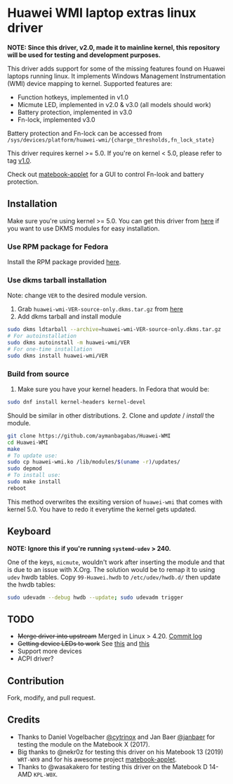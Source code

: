 # Huawei WMI laptop extras linux driver

**NOTE: Since this driver, v2.0, made it to mainline kernel, this repository
will be used for testing and development purposes.**

This driver adds support for some of the missing features found on Huawei
laptops running linux. It implements Windows Management Instrumentation (WMI)
device mapping to kernel. Supported features are:

* Function hotkeys, implemented in v1.0
* Micmute LED, implemented in v2.0 & v3.0 (all models should work)
* Battery protection, implemented in v3.0
* Fn-lock, implemented v3.0

Battery protection and Fn-lock can be accessed from `/sys/devices/platform/huawei-wmi/{charge_thresholds,fn_lock_state}`

This driver requires kernel >= 5.0. If you're on kernel < 5.0, please refer to
tag [v1.0](https://github.com/aymanbagabas/Huawei-WMI/tree/v1.0).

Check out [matebook-applet](https://github.com/nekr0z/matebook-applet) for a GUI
to control Fn-look and battery protection.

## Installation

Make sure you're using kernel >= 5.0.
You can get this driver from
[here](https://github.com/aymanbagabas/Huawei-WMI/releases) if you want to use
DKMS modules for easy installation.

### Use RPM package for Fedora

Install the RPM package provided [here](https://github.com/aymanbagabas/Huawei-WMI/releases).

### Use dkms tarball installation

Note: change `VER` to the desired module version.

1. Grab `huawei-wmi-VER-source-only.dkms.tar.gz` from [here](https://github.com/aymanbagabas/Huawei-WMI/releases)
2. Add dkms tarball and install module

```sh
sudo dkms ldtarball --archive=huawei-wmi-VER-source-only.dkms.tar.gz
# For autoinstallation
sudo dkms autoinstall -m huawei-wmi/VER
# For one-time installation
sudo dkms install huawei-wmi/VER
```

### Build from source

1. Make sure you have your kernel headers. In Fedora that would be:

```sh
sudo dnf install kernel-headers kernel-devel
```

Should be similar in other distributions.
2. Clone and *update* / *install* the module.

```sh
git clone https://github.com/aymanbagabas/Huawei-WMI
cd Huawei-WMI
make
# To update use:
sudo cp huawei-wmi.ko /lib/modules/$(uname -r)/updates/
sudo depmod
# To install use:
sudo make install
reboot
```

This method overwrites the exsiting version of `huawei-wmi` that comes with
kernel 5.0. You have to redo it everytime the kernel gets updated.

## Keyboard

**NOTE: Ignore this if you're running `systemd-udev` > 240.**

One of the keys, `micmute`, wouldn't work after inserting the module and that is
due to an issue with X.Org. The solution would be to remap it to using `udev`
hwdb tables.
Copy `99-Huawei.hwdb` to `/etc/udev/hwdb.d/` then update the hwdb tables:

```sh
sudo udevadm --debug hwdb --update; sudo udevadm trigger
```

## TODO

* ~~Merge driver into upstream~~ Merged in Linux > 4.20. [Commit log](https://git.kernel.org/pub/scm/linux/kernel/git/torvalds/linux.git/log/drivers/platform/x86/huawei-wmi.c)
* ~~Getting device LEDs to work~~ See
[this](https://git.kernel.org/pub/scm/linux/kernel/git/torvalds/linux.git/commit/sound/pci/hda/patch_realtek.c?id=e2744fd7097dd06b751b15395256ec7b7bb62124) and [this](https://git.kernel.org/pub/scm/linux/kernel/git/torvalds/linux.git/commit/sound/pci/hda/patch_realtek.c?id=0fbf21c3b36a9921467aa7525d2768b07f9f8fbb)
* Support more devices
* ACPI driver?

## Contribution

Fork, modify, and pull request.

## Credits

* Thanks to Daniel Vogelbacher [@cytrinox](https://github.com/cytrinox) and Jan
Baer [@janbaer](https://github.com/janbaer) for testing the module on the
Matebook X (2017).
* Big thanks to @nekr0z for testing this driver on his Matebook 13 (2019)
`WRT-WX9` and for his awesome project [matebook-applet](https://github.com/nekr0z/matebook-applet).
* Thanks to @wasakakero for testing this driver on the Matebook D 14-AMD `KPL-W0X`.
